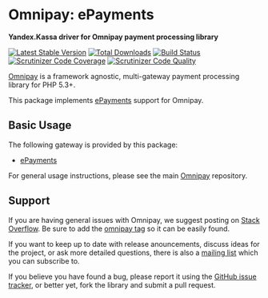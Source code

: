 # Omnipay: ePayments

**Yandex.Kassa driver for Omnipay payment processing library**

[![Latest Stable Version](https://poser.pugx.org/hiqdev/omnipay-yandex-kassa/v/stable)](https://packagist.org/packages/hiqdev/omnipay-yandex-kassa)
[![Total Downloads](https://poser.pugx.org/hiqdev/omnipay-yandex-kassa/downloads)](https://packagist.org/packages/hiqdev/omnipay-yandex-kassa)
[![Build Status](https://img.shields.io/travis/hiqdev/omnipay-yandex-kassa.svg)](https://travis-ci.org/hiqdev/omnipay-yandex-kassa)
[![Scrutinizer Code Coverage](https://img.shields.io/scrutinizer/coverage/g/hiqdev/omnipay-yandex-kassa.svg)](https://scrutinizer-ci.com/g/hiqdev/omnipay-yandex-kassa/)
[![Scrutinizer Code Quality](https://img.shields.io/scrutinizer/g/hiqdev/omnipay-yandex-kassa.svg)](https://scrutinizer-ci.com/g/hiqdev/omnipay-yandex-kassa/)

[Omnipay](https://github.com/omnipay/omnipay) is a framework agnostic, multi-gateway payment
processing library for PHP 5.3+.

This package implements [ePayments](https://epayments.com/) support for Omnipay.

## Basic Usage

The following gateway is provided by this package:

* [ePayments](http://epayments.com/)

For general usage instructions, please see the main [Omnipay](https://github.com/omnipay/omnipay) repository.

## Support

If you are having general issues with Omnipay, we suggest posting on
[Stack Overflow](http://stackoverflow.com/). Be sure to add the
[omnipay tag](http://stackoverflow.com/questions/tagged/omnipay) so it can be easily found.

If you want to keep up to date with release anouncements, discuss ideas for the project,
or ask more detailed questions, there is also a [mailing list](https://groups.google.com/forum/#!forum/omnipay) which
you can subscribe to.

If you believe you have found a bug, please report it using the [GitHub issue tracker](https://github.com/hiqdev/omnipay-epayments/issues),
or better yet, fork the library and submit a pull request.
